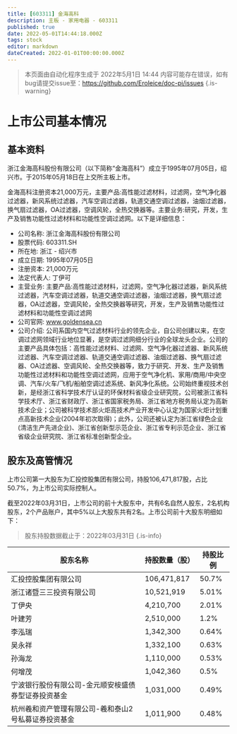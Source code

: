 ```yaml
---
title: [603311] 金海高科
description: 主板 - 家用电器 - 603311
published: true
date: 2022-05-01T14:44:18.000Z
tags: stock
editor: markdown
dateCreated: 2022-01-01T00:00:00.000Z
---
```


> 本页面由自动化程序生成于 2022年5月1日 14:44
> 内容可能存在错误，如有bug请提交issue至：https://github.com/Eroleice/doc-pi/issues
{.is-warning}

# 上市公司基本情况

## 基本资料

浙江金海高科股份有限公司（以下简称“金海高科”）成立于1995年07月05日，绍兴市。于2015年05月18日在上交所主板上市。

金海高科注册资本21,000万元，主要产品:高性能过滤材料，过滤网，空气净化器过滤器，新风系统过滤器，汽车空调过滤器，轨道交通空调过滤器，油烟过滤器，换气扇过滤器，OA过滤器，空调风轮，全热交换器等。主要业务:研究，开发，生产及销售功能性过滤材料和功能性空调过滤网。以下是详细信息：

- 公司名称: 浙江金海高科股份有限公司
- 股票代码: 603311.SH
- 所在地: 浙江 - 绍兴市
- 成立日期: 1995年07月05日
- 注册资本: 21,000万元
- 法定代表人: 丁伊可
- 主营业务: 主要产品:高性能过滤材料，过滤网，空气净化器过滤器，新风系统过滤器，汽车空调过滤器，轨道交通空调过滤器，油烟过滤器，换气扇过滤器，OA过滤器，空调风轮，全热交换器等研究，开发，生产及销售功能性过滤材料和功能性空调过滤网
- 公司官网: www.goldensea.cn
- 公司介绍: 公司系国内空气过滤材料行业的领先企业，自公司创建以来，在空调过滤网领域行业地位显著，是空调过滤网细分行业的全球龙头企业。公司的主要产品具体包括：高性能过滤材料、过滤网、空气净化器过滤器、新风系统过滤器、汽车空调过滤器、轨道交通空调过滤器、油烟过滤器、换气扇过滤器、OA过滤器、空调风轮、全热交换器等，致力于研究、开发、生产及销售功能性过滤材料和功能性空调过滤网，应用于空气净化机、家用/商用/中央空调、汽车/火车/飞机/船舶空调过滤系统、新风净化系统。公司始终重视技术创新，是经浙江省科学技术厅认证的环保材料省级企业研究院，公司被浙江省科学技术厅、浙江省财政厅、浙江省国家税务局、浙江省地方税务局认定为高新技术企业；公司被科学技术部火炬高技术产业开发中心认定为国家火炬计划重点高新技术企业(2004年初次取得)；此外，公司还被认定为浙江省绿色企业(清洁生产先进企业)、浙江省创新型示范企业、浙江省专利示范企业、浙江省省级企业研究院、浙江省标准创新型企业。


## 股东及高管情况

上市公司第一大股东为汇投控股集团有限公司，持股106,471,817股，占比50.7%，为上市公司实际控制人。

截至2022年03月31日，上市公司的前十大股东中，共有6名自然人股东，2名机构股东，2个产品账户，其中5%以上大股东共有2名。上市公司前十大股东明细如下：

> 股东持股数据截止于：2022年03月31日
{.is-info}

| 股东名称 | 持股数量（股） | 持股比例 |
| --- | --- | --- |
| 汇投控股集团有限公司 | 106,471,817 | 50.7% |
| 浙江诸暨三三投资有限公司 | 10,521,919 | 5.01% |
| 丁伊央 | 4,210,700 | 2.01% |
| 叶建芳 | 2,510,000 | 1.2% |
| 李泓瑞 | 1,342,300 | 0.64% |
| 吴永祥 | 1,332,100 | 0.63% |
| 孙海龙 | 1,110,000 | 0.53% |
| 何增茂 | 1,042,360 | 0.5% |
| 宁波银行股份有限公司-金元顺安桉盛债券型证券投资基金 | 1,031,000 | 0.49% |
| 杭州羲和资产管理有限公司-羲和泰山2号私募证券投资基金 | 1,011,900 | 0.48% |




